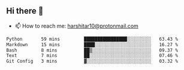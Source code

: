 ## Hi there 👋
- 📫 How to reach me: harshitar10@protonmail.com  
<!--START_SECTION:waka-->

```txt
Python       59 mins         ████████████████░░░░░░░░░   63.43 %
Markdown     15 mins         ████░░░░░░░░░░░░░░░░░░░░░   16.27 %
Bash         8 mins          ██▒░░░░░░░░░░░░░░░░░░░░░░   09.37 %
Text         7 mins          ██░░░░░░░░░░░░░░░░░░░░░░░   07.46 %
Git Config   3 mins          ▓░░░░░░░░░░░░░░░░░░░░░░░░   03.32 %
```

<!--END_SECTION:waka-->

<!--
**hharshitarora/hharshitarora** is a ✨ _special_ ✨ repository because its `README.md` (this file) appears on your GitHub profile.

Here are some ideas to get you started:

- 🔭 I’m currently working on ...
- 🌱 I’m currently learning ...
- 👯 I’m looking to collaborate on ...
- 🤔 I’m looking for help with ...
- 💬 Ask me about ...
- 📫 How to reach me: ...
- 😄 Pronouns: ...
- ⚡ Fun fact: ...
-->
